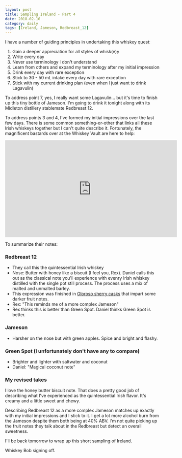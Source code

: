 ```yaml
---
layout: post
title: Sampling Ireland - Part 4
date: 2018-02-10
category: daily
tags: [Ireland, Jameson, Redbreast_12]
---
```


I have a number of guiding principles in undertaking this whiskey quest:

1. Gain a deeper appreciation for all styles of whisk(e)y
2. Write every day
3. Never use terminology I don't understand 
4. Learn from others and expand my terminology after my initial impression
5. Drink every day with rare exception
6. Stick to 30 - 50 mL intake every day with rare exception
7. Stick with my current drinking plan (even when I just want to drink Lagavulin)

To address point 7, yes, I really want some Lagavulin... but it's time to finish up this tiny bottle of Jameson. I'm going to drink it tonight along with its Midleton distillery stablemate Redbreast 12.

To address points 3 and 4, I've formed my initial impressions over the last few days. There is some common something-or-other that links all these Irish whiskeys together but I can't quite describe it. Fortunately, the magnificent bastards over at the Whiskey Vault are here to help:

<iframe width="560" height="315" src="https://www.youtube.com/embed/I6stmin_260" frameborder="0" allow="autoplay; encrypted-media" allowfullscreen></iframe>

To summarize their notes:

### Redbreast 12

* They call this the quintessential Irish whiskey
* Nose: Butter with honey like a biscuit (I feel you, Rex). Daniel calls this out as the classical note you'll experience with evenry Irish whiskey distilled with the single pot still process. The process uses a mix of malted and unmalted barley.
* This expression was finished in [Oloroso sherry casks](https://en.wikipedia.org/wiki/Oloroso) that impart some darker fruit notes.
* Rex: "This reminds me of a more complex Jameson"
* Rex thinks this is better than Green Spot. Daniel thinks Green Spot is better.

### Jameson

* Harsher on the nose but with green apples. Spice and bright and flashy.

### Green Spot (I unfortunately don't have any to compare)

* Brighter and lighter with saltwater and coconut
* Daniel: "Magical coconut note"

### My revised takes

I love the honey butter biscuit note. That does a pretty good job of describing what I've experienced as the quintessential Irish flavor. It's creamy and a little sweet and chewy.

Describing Redbreast 12 as a more complex Jameson matches up exactly with my initial impressions and I stick to it. I get a lot more alcohol burn from the Jameson despite them both being at 40% ABV. I'm not quite picking up the fruit notes they talk about in the Redbreast but detect an overall sweetness.

I'll be back tomorrow to wrap up this short sampling of Ireland.

Whiskey Bob signing off.
